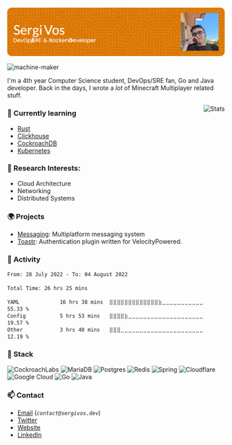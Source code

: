 ![Header](./github-header-image.png)


<p align="left"> <img src="https://komarev.com/ghpvc/?username=sergivb01&label=Profile%20views&color=0e75b6&style=flat" alt="machine-maker" /> </p>

I'm a 4th year Computer Science student, DevOps/SRE fan, Go and Java developer. Back in the days, I wrote a _lot_ of Minecraft Multiplayer related stuff.

<img src="https://github-readme-stats.vercel.app/api?username=sergivb01&show_icons=true&theme=prussian" alt="Stats" align="right">

### 📖 Currently learning
  - [Rust](https://www.rust-lang.org)
  - [Clickhouse](https://clickhouse.com)
  - [CockroachDB](https://www.cockroachlabs.com/)
  - [Kubernetes](https://k8s.io)

### 🔬 Research Interests:
  - Cloud Architecture
  - Networking
  - Distributed Systems

### 🌍 Projects
  - [Messaging](https://github.com/sergivb01/Messaging): Multiplatform messaging system
  - [Toastr](https://github.com/sergivb01/Messaging): Authentication plugin written for VelocityPowered.

### 📆 Activity
<!--START_SECTION:waka-->

```text
From: 28 July 2022 - To: 04 August 2022

Total Time: 26 hrs 25 mins

YAML             16 hrs 38 mins  ⣿⣿⣿⣿⣿⣿⣿⣿⣿⣿⣿⣿⣿⣷⣀⣀⣀⣀⣀⣀⣀⣀⣀⣀⣀   55.33 %
Config           5 hrs 53 mins   ⣿⣿⣿⣿⣷⣀⣀⣀⣀⣀⣀⣀⣀⣀⣀⣀⣀⣀⣀⣀⣀⣀⣀⣀⣀   19.57 %
Other            3 hrs 40 mins   ⣿⣿⣿⣀⣀⣀⣀⣀⣀⣀⣀⣀⣀⣀⣀⣀⣀⣀⣀⣀⣀⣀⣀⣀⣀   12.19 %
```

<!--END_SECTION:waka-->

### 🍕 Stack
![CockroachLabs](https://img.shields.io/badge/Cockroach%20Labs-6933FF?style=for-the-badge&logo=Cockroach%20Labs&logoColor=white)
![MariaDB](https://img.shields.io/badge/MariaDB-003545?style=for-the-badge&logo=mariadb&logoColor=white)
![Postgres](https://img.shields.io/badge/postgres-%23316192.svg?style=for-the-badge&logo=postgresql&logoColor=white)
![Redis](https://img.shields.io/badge/redis-%23DD0031.svg?style=for-the-badge&logo=redis&logoColor=white)
![Spring](https://img.shields.io/badge/spring-%236DB33F.svg?style=for-the-badge&logo=spring&logoColor=white)
![Cloudflare](https://img.shields.io/badge/Cloudflare-F38020?style=for-the-badge&logo=Cloudflare&logoColor=white)
![Google Cloud](https://img.shields.io/badge/GoogleCloud-%234285F4.svg?style=for-the-badge&logo=google-cloud&logoColor=white)
![Go](https://img.shields.io/badge/go-%2300ADD8.svg?style=for-the-badge&logo=go&logoColor=white)
![Java](https://img.shields.io/badge/java-%23ED8B00.svg?style=for-the-badge&logo=java&logoColor=white)

### 📫 Contact
  - [Email](mailto:contact@sergivos.dev) (_`contact@sergivos.dev`_)
  - [Twitter](https://twitter.com/sergivb01/)
  - [Website](https://sergivos.dev)
  - [LinkedIn](https://linkedin.com/in/sergivb01/)
